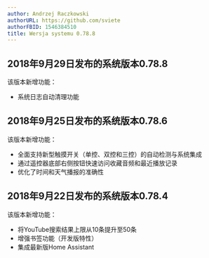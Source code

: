 ```yaml
---
author: Andrzej Raczkowski
authorURL: https://github.com/sviete
authorFBID: 1546384510
title: Wersja systemu 0.78.8  
---
```


## 2018年9月29日发布的系统版本0.78.8

该版本新增功能：

- 系统日志自动清理功能

## 2018年9月25日发布的系统版本0.78.6

该版本新增功能：

- 全面支持新型触摸开关（单控、双控和三控）的自动检测与系统集成
- 通过遥控器底部右侧按钮快速访问收藏音频和最近播放记录
- 优化了时间和天气播报的准确性

## 2018年9月22日发布的系统版本0.78.4

该版本新增功能：

- 将YouTube搜索结果上限从10条提升至50条
- 增强书签功能（开发版特性）
- 集成最新版Home Assistant